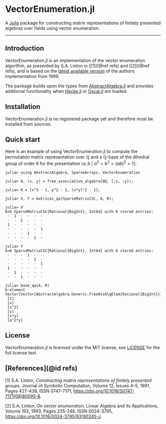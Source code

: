 # VectorEnumeration.jl

A [Julia](https://julialang.org) package for constructing matrix representations of finitely presented algebras over fields using vector enumeration.

--- 

## Introduction
VectorEnumeration.jl is an implementation of the vector enumeration algorithm, as presented by S.A. Linton in [[1]](@ref refs) and [[2]](@ref refs), and is based on the [latest available version](https://github.com/gap-packages/ve) of the authors implementation from 1996.

The package builds upon the types from [AbstractAlgebra.jl](https://github.com/Nemocas/AbstractAlgebra.jl) and provides additional functionality when [Hecke.jl](https://github.com/thofma/Hecke.jl) or [Oscar.jl](https://github.com/oscar-system/Oscar.jl) are loaded.

## Installation
VectorEnumeration.jl is no registered package yet and therefore must be installed from sources.
 
## Quick start
Here is an example of using VectorEnumeration.jl to compute the permutation matrix representation over $\mathbb{Q}$ and a $\mathbb{Q}$-base of the dihedral group of order 6 for the presentation $\langle a, b\ |\ a^3 = b^2 = (ab)^2 =1 \rangle$:

```jldoctest
julia> using AbstractAlgebra, SparseArrays, VectorEnumeration

julia> A, (x, y) = free_associative_algebra(QQ, [:x, :y]);

julia> R = [x^3 - 1, y^2 - 1, (x*y)^2 - 1];

julia> X, Y = matrices_qa(SparseMatrixCSC, A, R);

julia> X
6×6 SparseMatrixCSC{Rational{BigInt}, Int64} with 6 stored entries:
 ⋅  1  ⋅  ⋅  ⋅  ⋅
 ⋅  ⋅  1  ⋅  ⋅  ⋅
 1  ⋅  ⋅  ⋅  ⋅  ⋅
 ⋅  ⋅  ⋅  ⋅  ⋅  1
 ⋅  ⋅  ⋅  1  ⋅  ⋅
 ⋅  ⋅  ⋅  ⋅  1  ⋅

julia> Y
6×6 SparseMatrixCSC{Rational{BigInt}, Int64} with 6 stored entries:
 ⋅  ⋅  ⋅  1  ⋅  ⋅
 ⋅  ⋅  ⋅  ⋅  1  ⋅
 ⋅  ⋅  ⋅  ⋅  ⋅  1
 1  ⋅  ⋅  ⋅  ⋅  ⋅
 ⋅  1  ⋅  ⋅  ⋅  ⋅
 ⋅  ⋅  1  ⋅  ⋅  ⋅

julia> base_qa(A, R)
6-element Vector{Vector{AbstractAlgebra.Generic.FreeAssAlgElem{Rational{BigInt}}}}:
 [1]
 [x]
 [x^2]
 [y]
 [x*y]
 [x^2*y]
```

## License
VectorEnumeration.jl is licensed under the MIT license; see [LICENSE](https://github.com/Ktrompfl/VectorEnumeration.jl/blob/main/LICENSE) for the full license text.

## [References](@id refs)

[1] S.A. Linton, *Constructing matrix representations of finitely presented groups*,
Journal of Symbolic Computation, Volume 12, Issues 4–5, 1991, Pages 427-438, ISSN 0747-7171,
<https://doi.org/10.1016/S0747-7171(08)80095-8>.

[2] S.A. Linton, *On vector enumeration*, 
Linear Algebra and its Applications, Volume 192, 1993, Pages 235-248, ISSN 0024-3795,
<https://doi.org/10.1016/0024-3795(93)90245-J>.